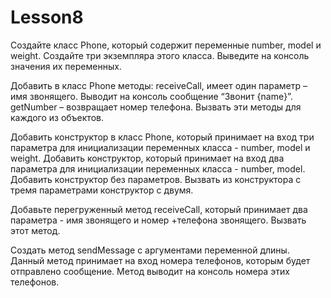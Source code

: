 # Lesson8

Создайте класс Phone, который содержит переменные number, model и weight.
Создайте три экземпляра этого класса. Выведите на консоль значения их переменных.

Добавить в класс Phone методы: 
receiveCall, имеет один параметр – имя звонящего. Выводит на консоль сообщение “Звонит {name}”. 
getNumber – возвращает номер телефона. 
Вызвать эти методы для каждого из объектов.

Добавить конструктор в класс Phone, который принимает на вход три параметра для инициализации переменных класса - number, model и weight.
Добавить конструктор, который принимает на вход два параметра для инициализации переменных класса - number, model.
Добавить конструктор без параметров.
Вызвать из конструктора с тремя параметрами конструктор с двумя.

Добавьте перегруженный метод receiveCall, который принимает два параметра - имя звонящего и номер +телефона звонящего. Вызвать этот метод.

Создать метод sendMessage с аргументами переменной длины. Данный метод принимает на вход номера телефонов, которым будет отправлено сообщение. Метод выводит на консоль номера этих телефонов.
